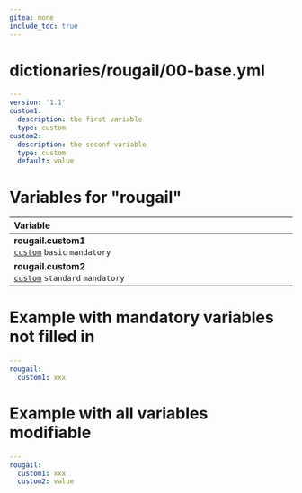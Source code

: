 ```yaml
---
gitea: none
include_toc: true
---
```

# dictionaries/rougail/00-base.yml

```yaml
---
version: '1.1'
custom1:
  description: the first variable
  type: custom
custom2:
  description: the seconf variable
  type: custom
  default: value
```
# Variables for "rougail"

| Variable&nbsp;&nbsp;&nbsp;&nbsp;&nbsp;&nbsp;&nbsp;&nbsp;&nbsp;&nbsp;&nbsp;&nbsp;&nbsp;&nbsp;&nbsp;&nbsp;&nbsp;&nbsp;&nbsp;&nbsp;&nbsp;&nbsp;&nbsp;&nbsp;&nbsp;&nbsp;&nbsp;&nbsp;&nbsp;&nbsp;&nbsp;&nbsp;&nbsp;&nbsp;&nbsp;&nbsp;&nbsp;&nbsp;&nbsp;&nbsp;&nbsp;&nbsp;&nbsp;&nbsp;&nbsp;&nbsp;&nbsp;&nbsp;&nbsp;&nbsp;&nbsp;&nbsp;&nbsp;&nbsp;&nbsp;&nbsp;&nbsp;&nbsp;&nbsp;&nbsp;&nbsp;&nbsp;&nbsp;&nbsp;&nbsp;&nbsp;&nbsp;&nbsp;&nbsp;&nbsp;&nbsp;&nbsp;&nbsp;&nbsp;&nbsp;&nbsp;&nbsp;&nbsp;&nbsp;&nbsp;&nbsp;&nbsp;&nbsp;&nbsp;&nbsp;&nbsp;&nbsp;&nbsp;&nbsp;&nbsp;&nbsp;&nbsp;&nbsp;&nbsp;&nbsp;&nbsp;&nbsp;&nbsp;   | Description&nbsp;&nbsp;&nbsp;&nbsp;&nbsp;&nbsp;&nbsp;&nbsp;&nbsp;&nbsp;&nbsp;&nbsp;&nbsp;&nbsp;&nbsp;&nbsp;&nbsp;&nbsp;&nbsp;&nbsp;&nbsp;&nbsp;&nbsp;&nbsp;&nbsp;&nbsp;&nbsp;&nbsp;&nbsp;&nbsp;&nbsp;&nbsp;&nbsp;&nbsp;&nbsp;&nbsp;&nbsp;&nbsp;&nbsp;&nbsp;&nbsp;&nbsp;&nbsp;&nbsp;&nbsp;&nbsp;&nbsp;&nbsp;&nbsp;&nbsp;&nbsp;&nbsp;&nbsp;&nbsp;&nbsp;&nbsp;&nbsp;&nbsp;&nbsp;&nbsp;&nbsp;&nbsp;&nbsp;&nbsp;&nbsp;&nbsp;&nbsp;&nbsp;&nbsp;&nbsp;&nbsp;&nbsp;&nbsp;&nbsp;&nbsp;&nbsp;&nbsp;&nbsp;&nbsp;&nbsp;&nbsp;&nbsp;&nbsp;&nbsp;&nbsp;&nbsp;&nbsp;&nbsp;&nbsp;&nbsp;&nbsp;&nbsp;&nbsp;&nbsp;&nbsp;   |
|------------------------------------------------------------------------------------------------------------------------------------------------------------------------------------------------------------------------------------------------------------------------------------------------------------------------------------------------------------------------------------------------------------------------------------------------------------------------------------------------------------------------------------------------------------------------------------------------------------------------|---------------------------------------------------------------------------------------------------------------------------------------------------------------------------------------------------------------------------------------------------------------------------------------------------------------------------------------------------------------------------------------------------------------------------------------------------------------------------------------------------------------------------------------------------------------------------------------------------------|
| **rougail.custom1**<br/>[`custom`](https://rougail.readthedocs.io/en/latest/variable.html#variables-types) `basic` `mandatory`                                                                                                                                                                                                                                                                                                                                                                                                                                                                                         | The first variable.                                                                                                                                                                                                                                                                                                                                                                                                                                                                                                                                                                                     |
| **rougail.custom2**<br/>[`custom`](https://rougail.readthedocs.io/en/latest/variable.html#variables-types) `standard` `mandatory`                                                                                                                                                                                                                                                                                                                                                                                                                                                                                      | The seconf variable.<br/>**Default**: value                                                                                                                                                                                                                                                                                                                                                                                                                                                                                                                                                             |


# Example with mandatory variables not filled in

```yaml
---
rougail:
  custom1: xxx
```
# Example with all variables modifiable

```yaml
---
rougail:
  custom1: xxx
  custom2: value
```
